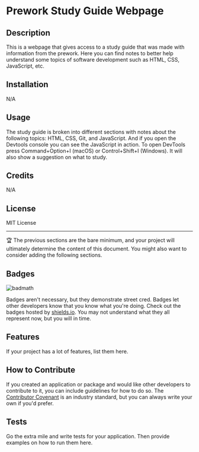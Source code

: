 # Prework Study Guide Webpage

## Description

This is a webpage that gives access to a study guide that was made with information from the prework. Here you can find notes to better help understand some topics of software development such as HTML, CSS, JavaScript, etc. 

## Installation

N/A

## Usage

The study guide is broken into different sections with notes about the following topics: HTML, CSS, Git, and JavaScript. And if you open the Devtools console you can see the JavaScript in action. To open DevTools press Command+Option+I (macOS) or Control+Shift+I (Windows). It will also show a suggestion on what to study.

## Credits

N/A

## License

MIT License

---

🏆 The previous sections are the bare minimum, and your project will ultimately determine the content of this document. You might also want to consider adding the following sections.

## Badges

![badmath](https://img.shields.io/github/languages/top/nielsenjared/badmath)

Badges aren't necessary, but they demonstrate street cred. Badges let other developers know that you know what you're doing. Check out the badges hosted by [shields.io](https://shields.io/). You may not understand what they all represent now, but you will in time.

## Features

If your project has a lot of features, list them here.

## How to Contribute

If you created an application or package and would like other developers to contribute to it, you can include guidelines for how to do so. The [Contributor Covenant](https://www.contributor-covenant.org/) is an industry standard, but you can always write your own if you'd prefer.

## Tests

Go the extra mile and write tests for your application. Then provide examples on how to run them here.